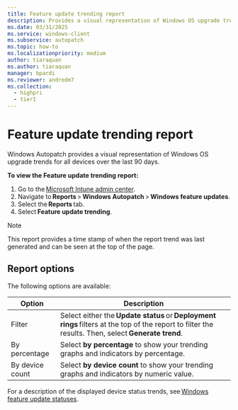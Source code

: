 ```yaml
---
title: Feature update trending report
description: Provides a visual representation of Windows OS upgrade trends for all devices over the last 90 days.
ms.date: 03/31/2025
ms.service: windows-client
ms.subservice: autopatch
ms.topic: how-to
ms.localizationpriority: medium
author: tiaraquan
ms.author: tiaraquan
manager: bpardi
ms.reviewer: andredm7
ms.collection:
  - highpri
  - tier1
---
```


# Feature update trending report

Windows Autopatch provides a visual representation of Windows OS upgrade trends for all devices over the last 90 days.

**To view the Feature update trending report:**

1. Go to the [Microsoft Intune admin center](https://go.microsoft.com/fwlink/?linkid=2109431).
1. Navigate to **Reports** > **Windows Autopatch** > **Windows feature updates**.
1. Select the **Reports** tab.
1. Select **Feature update trending**.

> [!NOTE]
> This report provides a time stamp of when the report trend was last generated and can be seen at the top of the page.

## Report options

The following options are available:

| Option | Description |
| ----- | ----- |
| Filter | Select either the **Update status** or **Deployment rings** filters at the top of the report to filter the results. Then, select **Generate trend**. |
| By percentage | Select **by percentage** to show your trending graphs and indicators by percentage. |
| By device count | Select **by device count** to show your trending graphs and indicators by numeric value. |

For a description of the displayed device status trends, see [Windows feature update statuses](../operate/windows-autopatch-groups-windows-quality-and-feature-update-reports-overview.md#windows-quality-and-feature-update-statuses).
